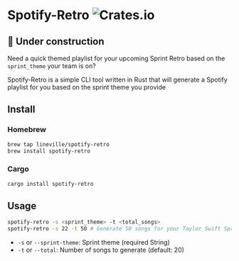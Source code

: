 # Spotify-Retro ![Crates.io](https://img.shields.io/crates/v/spotify-retro)

## 🚧 Under construction

Need a quick themed playlist for your upcoming Sprint Retro based on the `sprint_theme` your team is on?

Spotify-Retro is a simple CLI tool written in Rust that will generate a Spotify playlist for you based on the sprint theme you provide

## Install

### Homebrew

```bash
brew tap lineville/spotify-retro
brew install spotify-retro
```

### Cargo

```bash
cargo install spotify-retro
```

## Usage

```bash
spotify-retro -s <sprint_theme> -t <total_songs>
spotify-retro -s 22 -t 50 # Generate 50 songs for your Taylor Swift Sprint
```

- `-s` or `--sprint-theme`: Sprint theme (required String)
- `-t` or `--total`: Number of songs to generate (default: 20)
